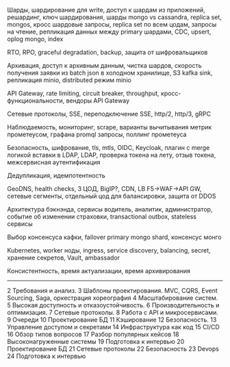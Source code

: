 
Шарды, шардирование для write, доступ к шардам из приложений, решардинг, ключ шардирования, шарды mongo vs cassandra, replica set, mongos, кросс шардовые запросы, replica set по всем цодам, запросы на чтение, репликация данных между primary шардами, CDC, upsert, oplog mongo, index

RTO, RPO, graceful degradation, backup, защита от шифровальщиков

Архивация, доступ к архивным данным, чистка шардов, скорость получения заявки из batch json в холодном хранилище, S3 kafka sink, репликация minio, distributed режим minio

API Gateway, rate limiting, circuit breaker, throughput, кросс-функциональности, вендоры API Gateway

Сетевые протоколы, SSE, переподключение SSE, http/2, http/3, gRPC

Наблюдаемость, мониторинг, scrape, варианты вычитывания метрик прометеусом, графана promql запросы, поллинг прометеуса

Безопасность, шифрование, tls, mtls, OIDC, Keycloak, плагин с merge логикой вставки в LDAP, LDAP, проверка токена на лету, отзыв токена, межсервисная аутентификация

Дедупликация, идемпотентность

GeoDNS, health checks, 3 ЦОД, BigIP?, CDN, LB F5->WAF->API GW, сетевые сегменты, отдельный цод для балансировки, защита от DDOS

Архитектура бэкнэнда, сервисы водитель, аналитик, администратор, событие об изменении страховки, transactional outbox, stateless сервисы

Выбор консенсуса кафки, failover primary mongo shard, консенсус монго

Kubernetes, worker ноды, ingress, service discovery, balancing, secret, хранение секретов, Vault, ambassador

Консистентность, время актуализации, время архивирования

---
2 Требования и анализ.
3 Шаблоны проектирования. MVC, CQRS, Event Sourcing, Saga, оркестрация хореография
4 Масштабирование систем.
5 Высокая доступность и отказоустойчивость.
6 Производительность и оптимизация.
7 Сетевые протоколы.
8 Работа с API и микросервисами.
9 Очереди
10 Проектирование БД
11 Кэширование
12 Безопасность.
13 Управление доступом и секретами
14 Инфраструктура как код
15 CI/CD
16 Обзор типов вопросов
17 Разбор популярных кейсов
18 Высоконагруженные системы
19 Подготовка к интервью
20 Проектирование БД
21 Сетевые протоколы
22 Безопасность
23 Devops
24 Подготовка к интервью

